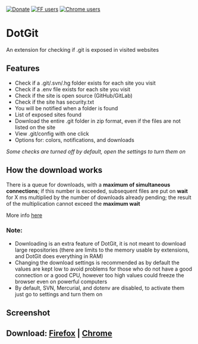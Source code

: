 [![Donate](https://img.shields.io/badge/Donate-PayPal-blue.svg)](https://paypal.me/davtur19)
[![FF users](https://img.shields.io/amo/users/dotgit?color=orange&label=Firefox%20users)](https://addons.mozilla.org/it/firefox/addon/dotgit/)
[![Chrome users](https://img.shields.io/chrome-web-store/users/pampamgoihgcedonnphgehgondkhikel?label=Chrome%20users)](https://chrome.google.com/webstore/detail/dotgit/pampamgoihgcedonnphgehgondkhikel)

# DotGit

An extension for checking if .git is exposed in visited websites

## Features

- Check if a .git/.svn/.hg folder exists for each site you visit
- Check if a .env file exists for each site you visit
- Check if the site is open source (GitHub/GitLab)
- Check if the site has security.txt
- You will be notified when a folder is found
- List of exposed sites found
- Download the entire .git folder in zip format, even if the files are not listed on the site
- View .git/config with one click
- Options for: colors, notifications, and downloads

_Some checks are turned off by default, open the settings to turn them on_

## How the download works

There is a queue for downloads, with a **maximum of simultaneous connections**; if this number is exceeded, subsequent
files are put on **wait** for X ms multiplied by the number of downloads already pending; the result of the
multiplication cannot exceed the **maximum wait**

More info [here](https://github.com/davtur19/DotGit/blob/b0f589dfd78396990b8d17e4268bd68471b4ff53/dotgit.js#L180-L192)

### Note:

- Downloading is an extra feature of DotGit, it is not meant to download large repositories (there are limits to the
  memory usable by extensions, and DotGit does everything in RAM)
- Changing the download settings is recommended as by default the values are kept low to avoid problems for those who do
  not have a good connection or a good CPU, however too high values could freeze the browser even on powerful computers
- By default, SVN, Mercurial, and dotenv are disabled, to activate them just go to settings and turn them on

## Screenshot


## Download: [Firefox](https://addons.mozilla.org/it/firefox/addon/dotgit/) | [Chrome](https://chrome.google.com/webstore/detail/dotgit/pampamgoihgcedonnphgehgondkhikel)

